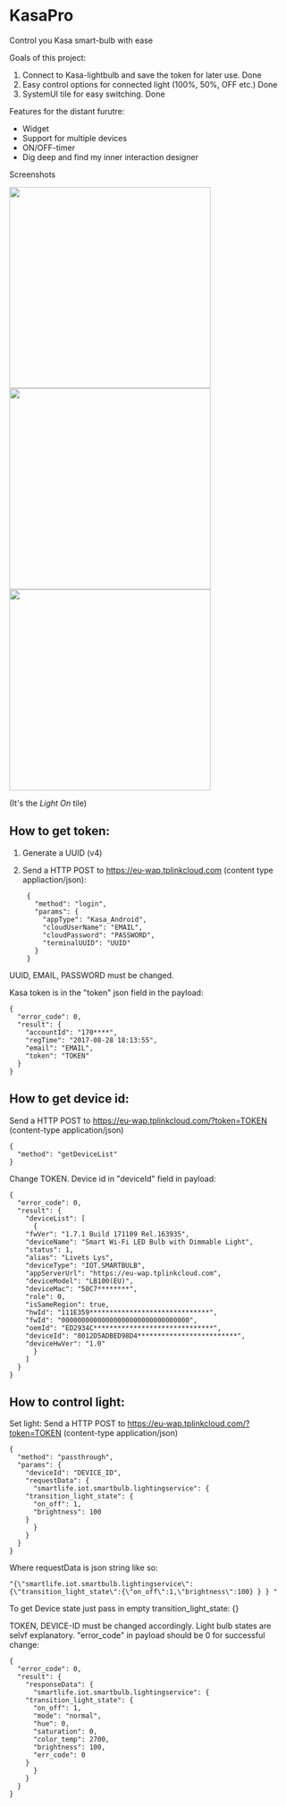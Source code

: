 # KasaPro
Control you Kasa smart-bulb with ease

Goals of this project:
1. Connect to Kasa-lightbulb and save the token for later use. Done
2. Easy control options for connected light (100%, 50%, OFF etc.) Done
3. SystemUI tile for easy switching. Done

Features for the distant furutre: 
- Widget 
- Support for multiple devices 
- ON/OFF-timer
- Dig deep and find my inner interaction designer

Screenshots

<img src="https://github.com/oyvindsam/KasaPro/blob/master/screenshots/Screenshot_20180522-204726.png" width="360"> <img src="https://github.com/oyvindsam/KasaPro/blob/master/screenshots/Screenshot_20180522-211819.png" width="360">
 <img src="https://github.com/oyvindsam/KasaPro/blob/master/screenshots/Screenshot_20180522-211752.png" width="360">
 
 (It's the *Light On* tile)


##  How to get token:

1. Generate a UUID (v4)
2. Send a HTTP POST to https://eu-wap.tplinkcloud.com (content type appliaction/json):

		{
		  "method": "login",
		  "params": {
		    "appType": "Kasa_Android",
		    "cloudUserName": "EMAIL",
		    "cloudPassword": "PASSWORD",
		    "terminalUUID": "UUID"
		  }
		}

UUID, EMAIL, PASSWORD must be changed.

Kasa token is in the "token" json field in the payload:

	{
	  "error_code": 0,
	  "result": {
	    "accountId": "170****",
	    "regTime": "2017-08-28 18:13:55",
	    "email": "EMAIL",
	    "token": "TOKEN"
	  }
	}

##  How to get device id:
Send a HTTP POST to https://eu-wap.tplinkcloud.com/?token=TOKEN (content-type application/json)

	{
	  "method": "getDeviceList"
	}
	
  Change TOKEN. Device id in "deviceId" field in payload:

	{
	  "error_code": 0,
	  "result": {
	    "deviceList": [
	      {
		"fwVer": "1.7.1 Build 171109 Rel.163935",
		"deviceName": "Smart Wi-Fi LED Bulb with Dimmable Light",
		"status": 1,
		"alias": "Livets Lys",
		"deviceType": "IOT.SMARTBULB",
		"appServerUrl": "https://eu-wap.tplinkcloud.com",
		"deviceModel": "LB100(EU)",
		"deviceMac": "50C7********",
		"role": 0,
		"isSameRegion": true,
		"hwId": "111E359******************************",
		"fwId": "00000000000000000000000000000000",
		"oemId": "ED2934C******************************",
		"deviceId": "8012D5ADBED98D4*************************",
		"deviceHwVer": "1.0"
	      }
	    ]
	  }
	}


##  How to control light:
Set light: Send a HTTP POST to https://eu-wap.tplinkcloud.com/?token=TOKEN (content-type application/json)

	{
	  "method": "passthrough",
	  "params": {
	    "deviceId": "DEVICE_ID",
	    "requestData": {
	      "smartlife.iot.smartbulb.lightingservice": {
		"transition_light_state": {
		  "on_off": 1,
		  "brightness": 100
		}
	      }
	    }
	  }
	}

Where requestData is json string like so: 

	"{\"smartlife.iot.smartbulb.lightingservice\":{\"transition_light_state\":{\"on_off\":1,\"brightness\":100} } } "

To get Device state just pass in empty transition_light_state: {}

TOKEN, DEVICE-ID must be changed accordingly. Light bulb states are selvf explanatory. "error_code" in payload should be 0 for successful change:

	{
	  "error_code": 0,
	  "result": {
	    "responseData": {
	      "smartlife.iot.smartbulb.lightingservice": {
		"transition_light_state": {
		  "on_off": 1,
		  "mode": "normal",
		  "hue": 0,
		  "saturation": 0,
		  "color_temp": 2700,
		  "brightness": 100,
		  "err_code": 0
		}
	      }
	    }
	  }
	}
